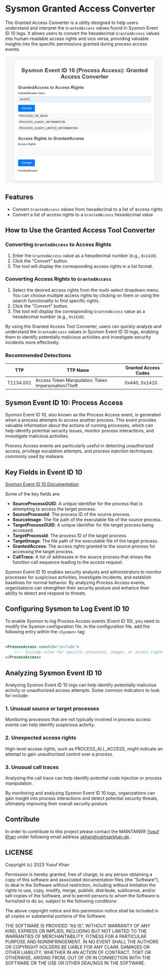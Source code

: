 # Sysmon Granted Access Converter

The Granted Access Converter is a utility designed to help users understand and interpret the `GrantedAccess` values
found in Sysmon Event ID 10 logs. It allows users to convert the hexadecimal `GrantedAccess` values into human-readable
access rights and vice versa, providing valuable insights into the specific permissions granted during process access
events.

![img info](./Granted-access-converter.png)

## Features

- Convert `GrantedAccess` values from hexadecimal to a list of access rights
- Convert a list of access rights to a `GrantedAccess` hexadecimal value

## How to Use the Granted Access Tool Converter

### Converting `GrantedAccess` to Access Rights

1. Enter the `GrantedAccess` value as a hexadecimal number (e.g., `0x1410`).
2. Click the "Convert" button.
3. The tool will display the corresponding access rights in a list format.

### Converting Access Rights to `GrantedAccess`

1. Select the desired access rights from the multi-select dropdown menu. You can choose multiple access rights by
   clicking on them or using the search functionality to find specific rights.
2. Click the "Convert" button.
3. The tool will display the corresponding `GrantedAccess` value as a hexadecimal number (e.g., `0x1410`).

By using the Granted Access Tool Converter, users can quickly analyze and understand the `GrantedAccess` values in
Sysmon Event ID 10 logs, enabling them to identify potentially malicious activities and investigate security incidents
more effectively.

### Recommended Detections

| TTP | TTP Name | Granted Access Codes               |
|-----|----------|------------------------------------|
|T1134.001| Access Token Manipulation: Token Impersonation/Theft | 0x440, 0x1410 |


## Sysmon Event ID 10: Process Access

Sysmon Event ID 10, also known as the Process Access event, is generated when a process attempts to access another
process. This event provides valuable information about the actions of running processes, which can help identify
potential security issues, monitor process interactions, and investigate malicious activities.

Process Access events are particularly useful in detecting unauthorized access, privilege escalation attempts, and
process injection techniques commonly used by malware.

## Key Fields in Event ID 10

[Sysmon Event ID 10 Documentation](https://www.ultimatewindowssecurity.com/securitylog/encyclopedia/event.aspx?eventid=90010)

Some of the key fields are:

- **SourceProcessGUID**: A unique identifier for the process that is attempting to access the target process.
- **SourceProcessId**: The process ID of the source process.
- **SourceImage**: The file path of the executable file of the source process.
- **TargetProcessGUID**: A unique identifier for the target process being accessed.
- **TargetProcessId**: The process ID of the target process.
- **TargetImage**: The file path of the executable file of the target process.
- **GrantedAccess**: The access rights granted to the source process for accessing the target process.
- **CallTrace**: A list of addresses in the source process that shows the function call sequence leading to the access
  request.

Sysmon Event ID 10 enables security analysts and administrators to monitor processes for suspicious activities,
investigate incidents, and establish baselines for normal behavior. By analyzing Process Access events, organizations
can strengthen their security posture and enhance their ability to detect and respond to threats.

## Configuring Sysmon to Log Event ID 10

To enable Sysmon to log Process Access events (Event ID 10), you need to modify the Sysmon configuration file. In the
configuration file, add the following entry within the `<Sysmon>` tag:

```xml

<ProcessAccess onmatch="include">
    <!-- Include rules for specific processes, images, or access rights -->
</ProcessAccess>
```

## Analyzing Sysmon Event ID 10

Analyzing Sysmon Event ID 10 logs can help identify potentially malicious activity or unauthorized access attempts. Some
common indicators to look for include:

### 1. Unusual source or target processes

Monitoring processes that are not typically involved in process access events can help identify suspicious activity.

### 2. Unexpected access rights

High-level access rights, such as PROCESS_ALL_ACCESS, might indicate an attempt to gain unauthorized control over a
process.

### 3. Unusual call traces

Analyzing the call trace can help identify potential code injection or process manipulation.

By monitoring and analyzing Sysmon Event ID 10 logs, organizations can gain insight into process interactions and detect
potential security threats, ultimately improving their overall security posture.

## Contribute

In order to contribute to this project please contact the MAINTAINER [Yusuf Khan](https://github.com/yukh1402) under
following email address ykhan@rukhsarkhan.de .

## LICENSE

Copyright (c) 2023 Yusuf Khan

Permission is hereby granted, free of charge, to any person obtaining a copy of this software and associated documentation files (the “Software”), to deal in the Software without restriction, including without limitation the rights to use, copy, modify, merge, publish, distribute, sublicense, and/or sell copies of the Software, and to permit persons to whom the Software is furnished to do so, subject to the following conditions:

The above copyright notice and this permission notice shall be included in all copies or substantial portions of the Software.

THE SOFTWARE IS PROVIDED “AS IS”, WITHOUT WARRANTY OF ANY KIND, EXPRESS OR IMPLIED, INCLUDING BUT NOT LIMITED TO THE WARRANTIES OF MERCHANTABILITY, FITNESS FOR A PARTICULAR PURPOSE AND NONINFRINGEMENT. IN NO EVENT SHALL THE AUTHORS OR COPYRIGHT HOLDERS BE LIABLE FOR ANY CLAIM, DAMAGES OR OTHER LIABILITY, WHETHER IN AN ACTION OF CONTRACT, TORT OR OTHERWISE, ARISING FROM, OUT OF OR IN CONNECTION WITH THE SOFTWARE OR THE USE OR OTHER DEALINGS IN THE SOFTWARE.


